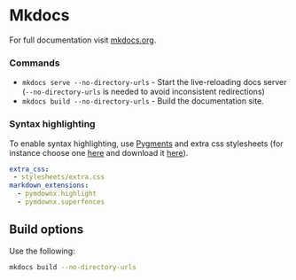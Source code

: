 # Mkdocs

For full documentation visit [mkdocs.org](https://www.mkdocs.org).

### Commands

* `mkdocs serve --no-directory-urls` - Start the live-reloading docs server (`--no-directory-urls` is needed to avoid inconsistent redirections)
* `mkdocs build --no-directory-urls` - Build the documentation site.

### Syntax highlighting

To enable syntax highlighting, use [Pygments](https://squidfunk.github.io/mkdocs-material/reference/code-blocks/#installation) and extra css stylesheets (for instance choose one [here](https://highlightjs.org/static/demo/) and download it [here](https://github.com/highlightjs/highlight.js/tree/master/src/styles)).

```yml
extra_css:
 - stylesheets/extra.css
markdown_extensions:
  - pymdownx.highlight
  - pymdownx.superfences
```

## Build options

Use the following:

```bash
mkdocs build --no-directory-urls
```


